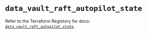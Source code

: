 # `data_vault_raft_autopilot_state`

Refer to the Terraform Registory for docs: [`data_vault_raft_autopilot_state`](https://registry.terraform.io/providers/hashicorp/vault/3.22.0/docs/data-sources/raft_autopilot_state).
